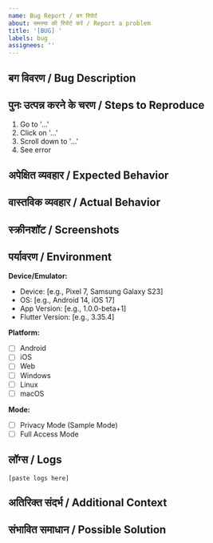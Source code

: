 ```yaml
---
name: Bug Report / बग रिपोर्ट
about: समस्या की रिपोर्ट करें / Report a problem
title: '[BUG] '
labels: bug
assignees: ''
---
```


## बग विवरण / Bug Description

<!-- समस्या का स्पष्ट विवरण दें -->
<!-- A clear and concise description of what the bug is -->

## पुनः उत्पन्न करने के चरण / Steps to Reproduce

1. Go to '...'
2. Click on '...'
3. Scroll down to '...'
4. See error

## अपेक्षित व्यवहार / Expected Behavior

<!-- क्या होना चाहिए था? -->
<!-- What you expected to happen -->

## वास्तविक व्यवहार / Actual Behavior

<!-- क्या हुआ? -->
<!-- What actually happened -->

## स्क्रीनशॉट / Screenshots

<!-- यदि लागू हो तो स्क्रीनशॉट जोड़ें -->
<!-- Add screenshots if applicable -->

## पर्यावरण / Environment

**Device/Emulator:**
- Device: [e.g., Pixel 7, Samsung Galaxy S23]
- OS: [e.g., Android 14, iOS 17]
- App Version: [e.g., 1.0.0-beta+1]
- Flutter Version: [e.g., 3.35.4]

**Platform:**
- [ ] Android
- [ ] iOS
- [ ] Web
- [ ] Windows
- [ ] Linux
- [ ] macOS

**Mode:**
- [ ] Privacy Mode (Sample Mode)
- [ ] Full Access Mode

## लॉग्स / Logs

<!-- यदि उपलब्ध हो तो error logs paste करें -->
<!-- Paste any relevant error logs -->

```
[paste logs here]
```

## अतिरिक्त संदर्भ / Additional Context

<!-- कोई अन्य जानकारी -->
<!-- Any other context about the problem -->

## संभावित समाधान / Possible Solution

<!-- यदि आपके पास कोई सुझाव है -->
<!-- If you have any suggestions -->
